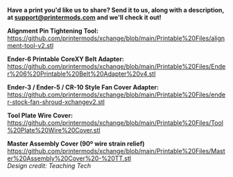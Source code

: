 **Have a print you'd like us to share? Send it to us, along with a description, at support@printermods.com and we'll check it out!**

**Alignment Pin Tightening Tool:**
https://github.com/printermods/xchange/blob/main/Printable%20Files/alignment-tool-v2.stl

**Ender-6 Printable CoreXY Belt Adapter:**
https://github.com/printermods/xchange/blob/main/Printable%20Files/Ender%206%20Printable%20Belt%20Adapter%20v4.stl  

**Ender-3 / Ender-5 / CR-10 Style Fan Cover Adapter:**
https://github.com/printermods/xchange/blob/main/Printable%20Files/ender-stock-fan-shroud-xchangev2.stl

**Tool Plate Wire Cover:**
https://github.com/printermods/xchange/blob/main/Printable%20Files/Tool%20Plate%20Wire%20Cover.stl  

**Master Assembly Cover (90º wire strain relief)**
https://github.com/printermods/xchange/blob/main/Printable%20Files/Master%20Assembly%20Cover%20-%20TT.stl  
*Design credit: Teaching Tech*
